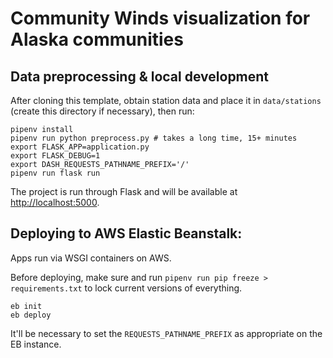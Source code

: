 # Community Winds visualization for Alaska communities

## Data preprocessing & local development

After cloning this template, obtain station data and place it in `data/stations` (create this directory if necessary), then run:

```
pipenv install
pipenv run python preprocess.py # takes a long time, 15+ minutes
export FLASK_APP=application.py
export FLASK_DEBUG=1
export DASH_REQUESTS_PATHNAME_PREFIX='/'
pipenv run flask run
```

The project is run through Flask and will be available at [http://localhost:5000](http://localhost:5000).

## Deploying to AWS Elastic Beanstalk:

Apps run via WSGI containers on AWS.

Before deploying, make sure and run `pipenv run pip freeze > requirements.txt` to lock current versions of everything.

```
eb init
eb deploy
```

It'll be necessary to set the `REQUESTS_PATHNAME_PREFIX` as appropriate on the EB instance.
